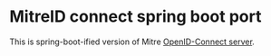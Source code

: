 # MitreID connect spring boot port

This is spring-boot-ified version of Mitre [OpenID-Connect server][mitre].

[mitre]: https://github.com/mitreid-connect/OpenID-Connect-Java-Spring-Server
